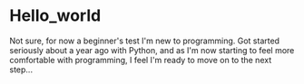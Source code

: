 # Hello_world
Not sure, for now a beginner's test
I'm new to programming. Got started seriously about a year ago with Python, and as I'm now starting to feel more comfortable with programming, I feel I'm ready to move on to the next step...

